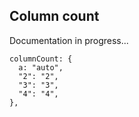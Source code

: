 ## Column count

Documentation in progress...

```
columnCount: {
  a: "auto",
  "2": "2",
  "3": "3",
  "4": "4",
},
```